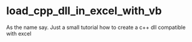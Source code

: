 load_cpp_dll_in_excel_with_vb
=============================

As the name say. Just a small tutorial how to create a c++ dll compatible with excel